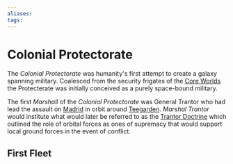 ```yaml
---
aliases:
tags:
---
```


# Colonial Protectorate

The  *Colonial  Protectorate* was  humanity's  first  attempt  to  create a galaxy spanning military.  Coalesced  from the  security  frigates of  the  [Core Worlds](.../Systems/core-worlds.md)  the  Protecterate  was  initially conceived  as a  purely space-bound military.   

The first *Marshall* of the  *Colonial  Protectorate* was General Trantor  who  had  lead the assault  on [Madrid](.../Systems/teegarden.md#Madrid) in orbit around [Teegarden](.../Systems/teegarden.md). *Marshal Trantor*  would  institute  what would later be referred to as the [Trantor Doctrine](.../Concepts/trantor-doctrine.md) which outlined the  role of orbital forces as ones of supremacy that would support local ground forces in the event of conflict.

## First Fleet

